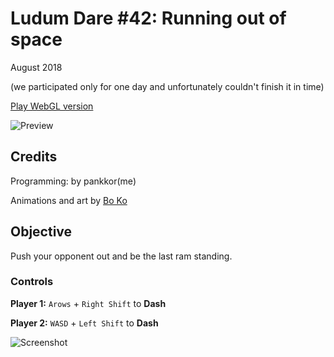 # Ludum Dare #42: Running out of space
August 2018

(we participated only for one day and unfortunately couldn't finish it in time)

[Play WebGL version](https://pankkor.github.io/ld42_wgl/)

![Preview](/../screenshots/Screenshots/preview_0.png?raw=true)

## Credits
Programming: by pankkor(me)

Animations and art by [Bo Ko](https://www.artstation.com/bo_ko)

## Objective
Push your opponent out and be the last ram standing.

### Controls
__Player 1:__ `Arows` + `Right Shift` to __Dash__

__Player 2:__ `WASD` + `Left Shift` to __Dash__

![Screenshot](/../screenshots/Screenshots/screenshot_0.png?raw=true)
